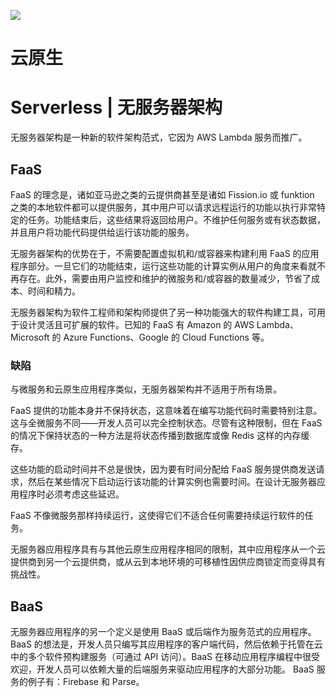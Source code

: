 ![](https://i.postimg.cc/jSjNf5pQ/image.png)

# 云原生

# Serverless | 无服务器架构

无服务器架构是一种新的软件架构范式，它因为 AWS Lambda 服务而推广。

## FaaS

FaaS 的理念是，诸如亚马逊之类的云提供商甚至是诸如 Fission.io 或 funktion 之类的本地软件都可以提供服务，其中用户可以请求远程运行的功能以执行非常特定的任务。功能结束后，这些结果将返回给用户。不维护任何服务或有状态数据，并且用户将功能代码提供给运行该功能的服务。

无服务器架构的优势在于，不需要配置虚拟机和/或容器来构建利用 FaaS 的应用程序部分。一旦它们的功能结束，运行这些功能的计算实例从用户的角度来看就不再存在。此外，需要由用户监控和维护的微服务和/或容器的数量减少，节省了成本、时间和精力。

无服务器架构为软件工程师和架构师提供了另一种功能强大的软件构建工具，可用于设计灵活且可扩展的软件。已知的 FaaS 有 Amazon 的 AWS Lambda、Microsoft 的 Azure Functions、Google 的 Cloud Functions 等。

### 缺陷

与微服务和云原生应用程序类似，无服务器架构并不适用于所有场景。

FaaS 提供的功能本身并不保持状态，这意味着在编写功能代码时需要特别注意。这与全微服务不同——开发人员可以完全控制状态。尽管有这种限制，但在 FaaS 的情况下保持状态的一种方法是将状态传播到数据库或像 Redis 这样的内存缓存。

这些功能的启动时间并不总是很快，因为要有时间分配给 FaaS 服务提供商发送请求，然后在某些情况下启动运行该功能的计算实例也需要时间。在设计无服务器应用程序时必须考虑这些延迟。

FaaS 不像微服务那样持续运行，这使得它们不适合任何需要持续运行软件的任务。

无服务器应用程序具有与其他云原生应用程序相同的限制，其中应用程序从一个云提供商到另一个云提供商，或从云到本地环境的可移植性因供应商锁定而变得具有挑战性。

## BaaS

无服务器应用程序的另一个定义是使用 BaaS 或后端作为服务范式的应用程序。 BaaS 的想法是，开发人员只编写其应用程序的客户端代码，然后依赖于托管在云中的多个软件预构建服务（可通过 API 访问）。BaaS 在移动应用程序编程中很受欢迎，开发人员可以依赖大量的后端服务来驱动应用程序的大部分功能。 BaaS 服务的例子有：Firebase 和 Parse。
